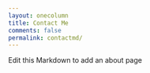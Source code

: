 ```yaml
---
layout: onecolumn
title: Contact Me
comments: false
permalink: contactmd/
---
```



Edit this Markdown to add an about page